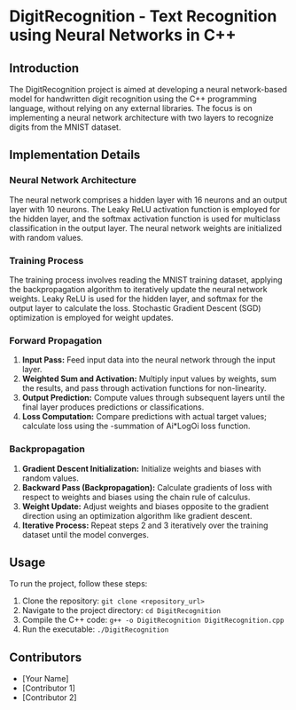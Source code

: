# DigitRecognition - Text Recognition using Neural Networks in C++
## Introduction

The DigitRecognition project is aimed at developing a neural network-based model for handwritten digit recognition using the C++ programming language, without relying on any external libraries. The focus is on implementing a neural network architecture with two layers to recognize digits from the MNIST dataset.

## Implementation Details

### Neural Network Architecture

The neural network comprises a hidden layer with 16 neurons and an output layer with 10 neurons. The Leaky ReLU activation function is employed for the hidden layer, and the softmax activation function is used for multiclass classification in the output layer. The neural network weights are initialized with random values.

### Training Process

The training process involves reading the MNIST training dataset, applying the backpropagation algorithm to iteratively update the neural network weights. Leaky ReLU is used for the hidden layer, and softmax for the output layer to calculate the loss. Stochastic Gradient Descent (SGD) optimization is employed for weight updates.

### Forward Propagation

1. **Input Pass:** Feed input data into the neural network through the input layer.
2. **Weighted Sum and Activation:** Multiply input values by weights, sum the results, and pass through activation functions for non-linearity.
3. **Output Prediction:** Compute values through subsequent layers until the final layer produces predictions or classifications.
4. **Loss Computation:** Compare predictions with actual target values; calculate loss using the -summation of Ai*LogOi loss function.

### Backpropagation

1. **Gradient Descent Initialization:** Initialize weights and biases with random values.
2. **Backward Pass (Backpropagation):** Calculate gradients of loss with respect to weights and biases using the chain rule of calculus.
3. **Weight Update:** Adjust weights and biases opposite to the gradient direction using an optimization algorithm like gradient descent.
4. **Iterative Process:** Repeat steps 2 and 3 iteratively over the training dataset until the model converges.

## Usage

To run the project, follow these steps:

1. Clone the repository: `git clone <repository_url>`
2. Navigate to the project directory: `cd DigitRecognition`
3. Compile the C++ code: `g++ -o DigitRecognition DigitRecognition.cpp`
4. Run the executable: `./DigitRecognition`

## Contributors

- [Your Name]
- [Contributor 1]
- [Contributor 2]



 

